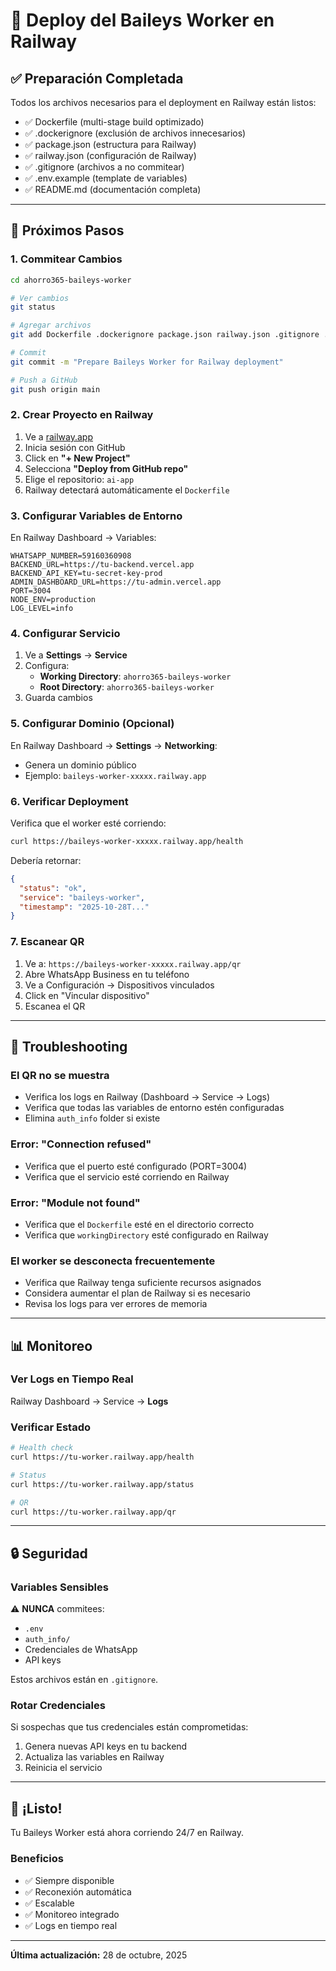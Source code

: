 # 🚀 Deploy del Baileys Worker en Railway

## ✅ Preparación Completada

Todos los archivos necesarios para el deployment en Railway están listos:

- ✅ Dockerfile (multi-stage build optimizado)
- ✅ .dockerignore (exclusión de archivos innecesarios)
- ✅ package.json (estructura para Railway)
- ✅ railway.json (configuración de Railway)
- ✅ .gitignore (archivos a no commitear)
- ✅ .env.example (template de variables)
- ✅ README.md (documentación completa)

---

## 📝 Próximos Pasos

### 1. Commitear Cambios

```bash
cd ahorro365-baileys-worker

# Ver cambios
git status

# Agregar archivos
git add Dockerfile .dockerignore package.json railway.json .gitignore .env.example README.md

# Commit
git commit -m "Prepare Baileys Worker for Railway deployment"

# Push a GitHub
git push origin main
```

### 2. Crear Proyecto en Railway

1. Ve a [railway.app](https://railway.app)
2. Inicia sesión con GitHub
3. Click en **"+ New Project"**
4. Selecciona **"Deploy from GitHub repo"**
5. Elige el repositorio: `ai-app`
6. Railway detectará automáticamente el `Dockerfile`

### 3. Configurar Variables de Entorno

En Railway Dashboard → Variables:

```env
WHATSAPP_NUMBER=59160360908
BACKEND_URL=https://tu-backend.vercel.app
BACKEND_API_KEY=tu-secret-key-prod
ADMIN_DASHBOARD_URL=https://tu-admin.vercel.app
PORT=3004
NODE_ENV=production
LOG_LEVEL=info
```

### 4. Configurar Servicio

1. Ve a **Settings** → **Service**
2. Configura:
   - **Working Directory**: `ahorro365-baileys-worker`
   - **Root Directory**: `ahorro365-baileys-worker`
3. Guarda cambios

### 5. Configurar Dominio (Opcional)

En Railway Dashboard → **Settings** → **Networking**:
- Genera un dominio público
- Ejemplo: `baileys-worker-xxxxx.railway.app`

### 6. Verificar Deployment

Verifica que el worker esté corriendo:

```bash
curl https://baileys-worker-xxxxx.railway.app/health
```

Debería retornar:
```json
{
  "status": "ok",
  "service": "baileys-worker",
  "timestamp": "2025-10-28T..."
}
```

### 7. Escanear QR

1. Ve a: `https://baileys-worker-xxxxx.railway.app/qr`
2. Abre WhatsApp Business en tu teléfono
3. Ve a Configuración → Dispositivos vinculados
4. Click en "Vincular dispositivo"
5. Escanea el QR

---

## 🔧 Troubleshooting

### El QR no se muestra
- Verifica los logs en Railway (Dashboard → Service → Logs)
- Verifica que todas las variables de entorno estén configuradas
- Elimina `auth_info` folder si existe

### Error: "Connection refused"
- Verifica que el puerto esté configurado (PORT=3004)
- Verifica que el servicio esté corriendo en Railway

### Error: "Module not found"
- Verifica que el `Dockerfile` esté en el directorio correcto
- Verifica que `workingDirectory` esté configurado en Railway

### El worker se desconecta frecuentemente
- Verifica que Railway tenga suficiente recursos asignados
- Considera aumentar el plan de Railway si es necesario
- Revisa los logs para ver errores de memoria

---

## 📊 Monitoreo

### Ver Logs en Tiempo Real

Railway Dashboard → Service → **Logs**

### Verificar Estado

```bash
# Health check
curl https://tu-worker.railway.app/health

# Status
curl https://tu-worker.railway.app/status

# QR
curl https://tu-worker.railway.app/qr
```

---

## 🔒 Seguridad

### Variables Sensibles

⚠️ **NUNCA** commitees:
- `.env`
- `auth_info/`
- Credenciales de WhatsApp
- API keys

Estos archivos están en `.gitignore`.

### Rotar Credenciales

Si sospechas que tus credenciales están comprometidas:
1. Genera nuevas API keys en tu backend
2. Actualiza las variables en Railway
3. Reinicia el servicio

---

## 🎉 ¡Listo!

Tu Baileys Worker está ahora corriendo 24/7 en Railway.

### Beneficios
- ✅ Siempre disponible
- ✅ Reconexión automática
- ✅ Escalable
- ✅ Monitoreo integrado
- ✅ Logs en tiempo real

---

**Última actualización:** 28 de octubre, 2025



